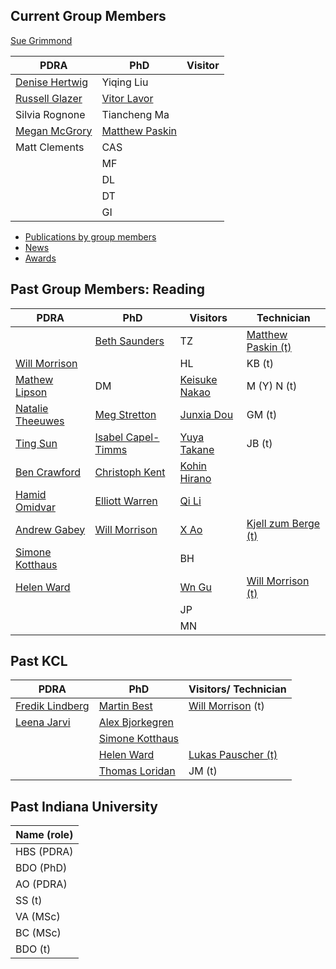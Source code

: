 ## Current Group Members

[Sue Grimmond](https://suegrimmond.github.io/Sue)

| PDRA | PhD |Visitor |
|---|--|--|
| [Denise Hertwig](https://orcid.org/0000-0002-2483-2675) | Yiqing Liu |
| [Russell Glazer](https://orcid.org/0000-0002-1002-1628) | [Vitor Lavor](https://orcid.org/0000-0001-9346-7694) |
| Silvia Rognone | Tiancheng Ma |
| [Megan McGrory](https://orcid.org/0000-0003-1016-5573) | [Matthew Paskin](https://orcid.org/0009-0007-1782-7150) |
| Matt Clements | CAS|
| | MF |
|| DL |
|| DT |
|| GI |


- [Publications by group members](https://suegrimmond.github.io/Publications)
- [News](https://suegrimmond.github.io/News)
- [Awards](https://suegrimmond.github.io/Awards)

## Past Group Members: Reading

| PDRA | PhD | Visitors | Technician |
|---|--| --|--|
|| [Beth Saunders](https://orcid.org/0000-0002-2788-6134)  | TZ |[Matthew Paskin (t)](https://orcid.org/0009-0007-1782-7150) |
| [Will Morrison](https://orcid.org/0000-0003-1568-8226) | | HL|KB (t) |
| [Mathew Lipson](https://www.researchgate.net/profile/Mathew-Lipson)  | DM|  [Keisuke Nakao](https://orcid.org/0000-0002-5260-1110) | M (Y) N (t) |
| [Natalie Theeuwes](https://orcid.org/0000-0002-9277-8551)| [Meg Stretton](https://orcid.org/0000-0002-1444-5735)| [Junxia Dou](https://orcid.org/0000-0003-0082-8681) |GM (t)
| [Ting Sun](https://orcid.org/0000-0002-2486-6146) | [Isabel Capel-Timms](https://orcid.org/0000-0002-2486-6146)  |[Yuya Takane](https://orcid.org/0000-0002-6259-2748) |JB (t) |
| [Ben Crawford](https://orcid.org/0000-0003-3820-7982) | [Christoph Kent](https://orcid.org/0000-0002-6323-3691) |  [Kohin Hirano](https://orcid.org/0000-0002-5722-414X) 
| [Hamid Omidvar](https://orcid.org/0000-0001-8124-7264) | [Elliott Warren](https://orcid.org/0000-0003-2757-7937) | [Qi Li](https://orcid.org/0000-0003-4435-6220)
| [Andrew Gabey](https://orcid.org/0000-0002-3104-2989) | [Will Morrison](https://orcid.org/0000-0003-1568-8226)| [X Ao](https://orcid.org/0000-0003-4954-8416) |[Kjell zum Berge (t)](https://orcid.org/0000-0002-7410-7121)|
| [Simone Kotthaus](https://orcid.org/0000-0002-4051-0705) | | BH 
| [Helen Ward](https://orcid.org/0000-0001-8881-185X) |  |[Wn Gu](https://orcid.org/0000-0003-3070-962X0) | [Will Morrison (t)](https://orcid.org/0000-0003-1568-8226)|
| | | JP | 
| | | MN |


## Past KCL

| PDRA | PhD | Visitors/ Technician |
|---|--| --|
| [Fredik Lindberg](https://orcid.org/0000-0002-9648-4542)  | [Martin Best](https://orcid.org/0000-0003-4468-876X) | [Will Morrison](https://orcid.org/0000-0003-1568-8226) (t) |
| [Leena Jarvi](https://orcid.org/0000-0002-5224-3448) | [Alex Bjorkegren](https://www.researchgate.net/profile/Alex_Bjorkegren) | |
| | [Simone Kotthaus](https://orcid.org/0000-0002-4051-0705) | |
| |[Helen Ward](https://orcid.org/0000-0001-8881-185X) |  [Lukas Pauscher (t)](https://orcid.org/0000-0003-3096-5674) |
| | [Thomas Loridan](https://www.linkedin.com/in/thomasloridan/) | JM (t) |

## Past Indiana University


| Name (role)| 
|---|
| HBS (PDRA) | 
| BDO (PhD) | 
| AO (PDRA) |
 SS (t)|  
 VA (MSc)| 
 BC (MSc) |
  BDO (t) |
